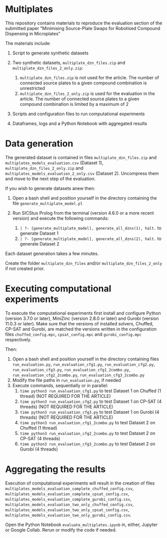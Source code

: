 # Multiplates
This repository contains materials to reproduce the evaluation section of the submitted paper "Minimising Source-Plate Swaps for Robotised Compound Dispensing in Microplates"

The materials include:

1. Script to generate synthetic datasets
2. Two synthetic datasets, `multiplate_dzn_files.zip` and `multiplate_dzn_files_2_only.zip`:

	1. `multiplate_dzn_files.zip` is not used for the article. The number of connected source plates to a given compound combination is unrestricted
	2. `multiplate_dzn_files_2_only.zip` is used for the evaluation in the article. The number of connected source plates to a given compound combination is limited by a maximum of 2
3. Scripts and configuration files to run computational experiments
4. Dataframes, logs and a Python Notebook with aggregated results


# Data generation
The generated dataset is contained in files  `multiplate_dzn_files.zip` and `multiplates_models_evaluation.csv` (Dataset 1), `multiplate_dzn_files_2_only.zip` and `multiplates_models_evaluation_2_only.csv` (Dataset 2). Uncompress them and move to the next step of the evaluation.

If you wish to generate datasets anew then:

1. Open a bash shell and position yourself in the directory containing the file `generate_multiplate_model.pl`
2. Run SICStus Prolog from the terminal (version 4.6.0 or a more recent version) and execute the following commands:

	1. `| ?- [generate_multiplate_model], generate_all_dzns(1), halt.` to generate Dataset 1
	2. `| ?- [generate_multiplate_model], generate_all_dzns(2), halt.` to generate Dataset 2

Each dataset generation takes a few minutes.

Create the folder `multiplate_dzn_files` and/or `multiplate_dzn_files_2_only` if not created prior.


# Executing computational experiments

To execute the computational experiments first install and configure Python (version 3.7.0 or later), MiniZinc (version 2.8.0 or later) and Gurobi (version 11.0.3 or later). Make sure that the versions of installed solvers, Chuffed, CP-SAT and Gurobi, are matched the versions written in the configuration files `chuffed_config.mpc`, `cpsat_config.mpc` and `gurobi_config.mpc` respectively.

Then:

1. Open a bash shell and position yourself in the directory containing files `run_evaluation.py`, `run_evaluation_cfg1.py`, `run_evaluation_cfg2.py`, `run_evaluation_cfg3.py`, `run_evaluation_cfg1_2combo.py`, `run_evaluation_cfg2_2combo.py`, `run_evaluation_cfg3_2combo.py`
2. Modify the file paths in `run_evaluation.py`, if needed
3. Execute commands, sequentially or in parallel:
	1. `time python3 run_evaluation_cfg1.py` to test Dataset 1 on Chuffed (1 thread) (NOT REQUIRED FOR THE ARTICLE)
	2. `time python3 run_evaluation_cfg2.py` to test Dataset 1 on CP-SAT (4 threads) (NOT REQUIRED FOR THE ARTICLE)
	3. `time python3 run_evaluation_cfg3.py` to test Dataset 1 on Gurobi (4 threads) (NOT REQUIRED FOR THE ARTICLE)
	4. `time python3 run_evaluation_cfg1_2combo.py` to test Dataset 2 on Chuffed (1 thread)
	5. `time python3 run_evaluation_cfg2_2combo.py` to test Dataset 2 on CP-SAT (4 threads)
	6. `time python3 run_evaluation_cfg3_2combo.py` to test Dataset 2 on Gurobi (4 threads)

# Aggregating the results

Execution of computational experiments will result in the creation of files `multiplates_models_evaluation_complete_chuffed_config.csv`, `multiplates_models_evaluation_complete_cpsat_config.csv`, `multiplates_models_evaluation_complete_gurobi_config.csv`,  `multiplates_models_evaluation_two_only_chuffed_config.csv`, `multiplates_models_evaluation_two_only_cpsat_config.csv`, `multiplates_models_evaluation_two_only_gurobi_config.csv`.

Open the Python Notebook `evaluate_multiplates.ipynb` in, either, Jupyter or Google Collab. Rerun or modify the code if needed.
